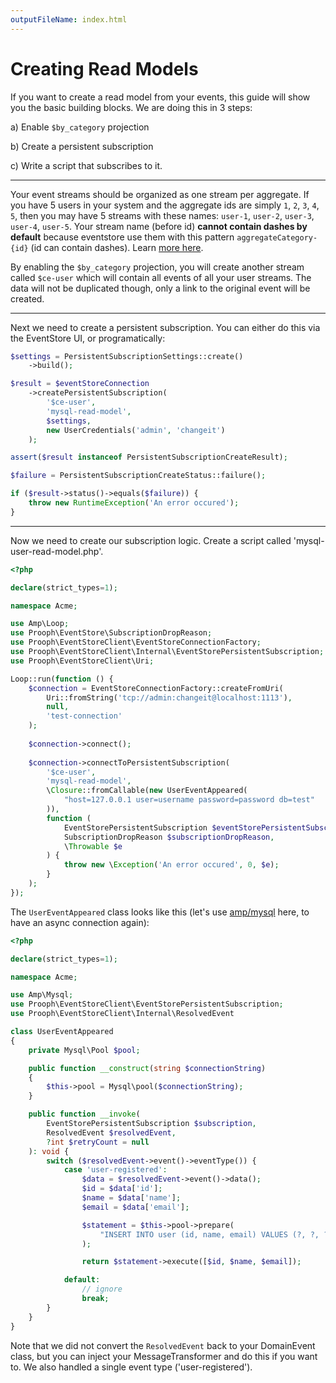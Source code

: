 ```yaml
---
outputFileName: index.html
---
```


# Creating Read Models

If you want to create a read model from your events, this guide will show you the basic building blocks. We are doing this in 3 steps:

a) Enable `$by_category` projection

b) Create a persistent subscription

c) Write a script that subscribes to it.

* * *

Your event streams should be organized as one stream per aggregate. If you have 5 users in your system and the aggregate ids are simply `1`, `2`, `3`, `4`, `5`, then you may have 5 streams with these names:
`user-1`, `user-2`, `user-3`, `user-4`, `user-5`. Your stream name (before id) **cannot contain dashes by default** because eventstore use them with this pattern `aggregateCategory-{id}` (id can contain dashes). Learn [more here](https://eventstore.com/docs/projections/system-projections/index.html?tabs=tabid-5).

By enabling the `$by_category` projection, you will create another stream called `$ce-user` which will contain all events of all your user streams. The data will not be duplicated though, only a link to the original event will be created.

* * *

Next we need to create a persistent subscription. You can either do this via the EventStore UI, or programatically:

```php
$settings = PersistentSubscriptionSettings::create()
    ->build();

$result = $eventStoreConnection
    ->createPersistentSubscription(
        '$ce-user',
        'mysql-read-model',
        $settings,
        new UserCredentials('admin', 'changeit')
    );

assert($result instanceof PersistentSubscriptionCreateResult);

$failure = PersistentSubscriptionCreateStatus::failure();

if ($result->status()->equals($failure)) {
    throw new RuntimeException('An error occured');
}
```

* * *

Now we need to create our subscription logic. Create a script called 'mysql-user-read-model.php'.

```php
<?php

declare(strict_types=1);

namespace Acme;

use Amp\Loop;
use Prooph\EventStore\SubscriptionDropReason;
use Prooph\EventStoreClient\EventStoreConnectionFactory;
use Prooph\EventStoreClient\Internal\EventStorePersistentSubscription;
use Prooph\EventStoreClient\Uri;

Loop::run(function () {
    $connection = EventStoreConnectionFactory::createFromUri(
        Uri::fromString('tcp://admin:changeit@localhost:1113'),
        null,
        'test-connection'
    );
    
    $connection->connect();
    
    $connection->connectToPersistentSubscription(
        '$ce-user',
        'mysql-read-model',
        \Closure::fromCallable(new UserEventAppeared(
            "host=127.0.0.1 user=username password=password db=test"
        )),
        function (
            EventStorePersistentSubscription $eventStorePersistentSubscription,
            SubscriptionDropReason $subscriptionDropReason,
            \Throwable $e
        ) {
            throw new \Exception('An error occured', 0, $e);
        }
    );
});
```

The `UserEventAppeared` class looks like this (let's use [amp/mysql](https://github.com/amphp/mysql) here, to have an async connection again):

```php
<?php

declare(strict_types=1);

namespace Acme;

use Amp\Mysql;
use Prooph\EventStoreClient\EventStorePersistentSubscription;
use Prooph\EventStoreClient\Internal\ResolvedEvent

class UserEventAppeared
{
    private Mysql\Pool $pool;

    public function __construct(string $connectionString)
    {
        $this->pool = Mysql\pool($connectionString);
    }

    public function __invoke(
        EventStorePersistentSubscription $subscription,
        ResolvedEvent $resolvedEvent,
        ?int $retryCount = null
    ): void {
        switch ($resolvedEvent->event()->eventType()) {
            case 'user-registered':
                $data = $resolvedEvent->event()->data();
                $id = $data['id'];
                $name = $data['name'];
                $email = $data['email'];

                $statement = $this->pool->prepare(
                    "INSERT INTO user (id, name, email) VALUES (?, ?, ?)"
                );

                return $statement->execute([$id, $name, $email]);

            default:
                // ignore
                break;
        }
    }
}
```

Note that we did not convert the `ResolvedEvent` back to your DomainEvent class, but you can inject your MessageTransformer and do this if you want to. We also handled a single event type ('user-registered').
